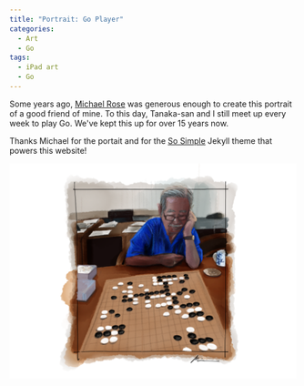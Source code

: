 ```yaml
---
title: "Portrait: Go Player"
categories:
  - Art
  - Go
tags:
  - iPad art
  - Go
---
```


Some years ago, [Michael Rose](https://mademistakes.com) was generous enough to create this portrait of a good friend of mine. To this day, Tanaka-san and I still meet up every week to play Go. We've kept this up for over 15 years now.

Thanks Michael for the portait and for the [So Simple](https://github.com/mmistakes/so-simple-theme) Jekyll theme that powers this website!

<img src="/images/tanaka.png" class="align-center" alt="">